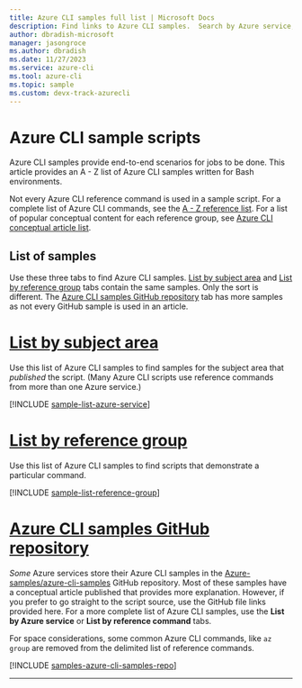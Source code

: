 ```yaml
---
title: Azure CLI samples full list | Microsoft Docs
description: Find links to Azure CLI samples.  Search by Azure service, command name, or GitHub file name.
author: dbradish-microsoft
manager: jasongroce
ms.author: dbradish
ms.date: 11/27/2023
ms.service: azure-cli
ms.tool: azure-cli
ms.topic: sample 
ms.custom: devx-track-azurecli
---
```

<!-- This article is autogenerated. To change the "Sample name" column value, modify the H1 of the article.-->

# Azure CLI sample scripts

Azure CLI samples provide end-to-end scenarios for jobs to be done. This article provides an A - Z list of Azure CLI samples written for Bash environments.

Not every Azure CLI reference command is used in a sample script. For a complete list of Azure CLI commands, see the [A - Z reference list](/cli/azure/reference-index).  For a list of popular conceptual content for each reference group, see [Azure CLI conceptual article list](./reference-docs-index.md).

## List of samples

Use these three tabs to find Azure CLI samples.  [List by subject area](/cli/azure/samples-index?tabs=service) and [List by reference group](/cli/azure/samples-index?tabs=command) tabs contain the same samples. Only the sort is different. The [Azure CLI samples GitHub repository](/cli/azure/samples-index?tabs=github) tab has more samples as not every GitHub sample is used in an article.

# [List by subject area](#tab/service)

Use this list of Azure CLI samples to find samples for the subject area that _published_ the script.  (Many Azure CLI scripts use reference commands from more than one Azure service.)

[!INCLUDE [sample-list-azure-service](includes/samples-azure-service.md)]

# [List by reference group](#tab/command)

Use this list of Azure CLI samples to find scripts that demonstrate a particular command.

[!INCLUDE [sample-list-reference-group](includes/samples-reference-group.md)]

# [Azure CLI samples GitHub repository](#tab/github)

_Some_ Azure services store their Azure CLI samples in the [Azure-samples/azure-cli-samples](https://github.com/Azure-Samples/azure-cli-samples) GitHub repository.  Most of these samples have a conceptual article published that provides more explanation.  However, if you prefer to go straight to the script source, use the GitHub file links provided here.  For a more complete list of Azure CLI samples, use the **List by Azure service** or **List by reference command** tabs.

For space considerations, some common Azure CLI commands, like `az group` are removed from the delimited list of reference commands.

[!INCLUDE [samples-azure-cli-samples-repo](includes/samples-azure-cli-samples-repo.md)]

---
